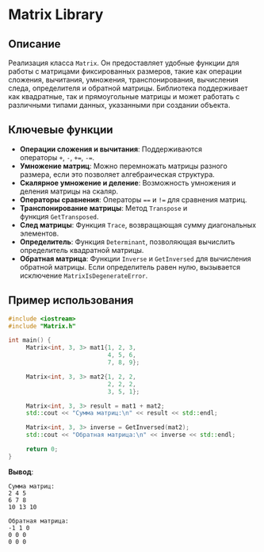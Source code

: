 # Matrix Library

## Описание

Реализация класса `Matrix`. Он предоставляет удобные функции для работы с матрицами фиксированных размеров, такие как операции сложения, вычитания, умножения, транспонирования, вычисления следа, определителя и обратной матрицы. Библиотека поддерживает как квадратные, так и прямоугольные матрицы и может работать с различными типами данных, указанными при создании объекта.

## Ключевые функции

- **Операции сложения и вычитания**: Поддерживаются операторы `+`, `-`, `+=`, `-=`.
- **Умножение матриц**: Можно перемножать матрицы разного размера, если это позволяет алгебраическая структура.
- **Скалярное умножение и деление**: Возможность умножения и деления матрицы на скаляр.
- **Операторы сравнения**: Операторы `==` и `!=` для сравнения матриц.
- **Транспонирование матрицы**: Метод `Transpose` и функция `GetTransposed`.
- **След матрицы**: Функция `Trace`, возвращающая сумму диагональных элементов.
- **Определитель**: Функция `Determinant`, позволяющая вычислить определитель квадратной матрицы.
- **Обратная матрица**: Функции `Inverse` и `GetInversed` для вычисления обратной матрицы. Если определитель равен нулю, вызывается исключение `MatrixIsDegenerateError`.

## Пример использования

```cpp
#include <iostream>
#include "Matrix.h"

int main() {
     Matrix<int, 3, 3> mat1{1, 2, 3,
                            4, 5, 6,
                            7, 8, 9};

     Matrix<int, 3, 3> mat2{1, 2, 2,
                            2, 2, 2,
                            3, 5, 1};

     Matrix<int, 3, 3> result = mat1 + mat2;
     std::cout << "Сумма матриц:\n" << result << std::endl;

     Matrix<int, 3, 3> inverse = GetInversed(mat2);
     std::cout << "Обратная матрица:\n" << inverse << std::endl;

     return 0;
}
```

**Вывод**:
```
Сумма матриц:
2 4 5
6 7 8
10 13 10

Обратная матрица:
-1 1 0
0 0 0
0 0 0
```
